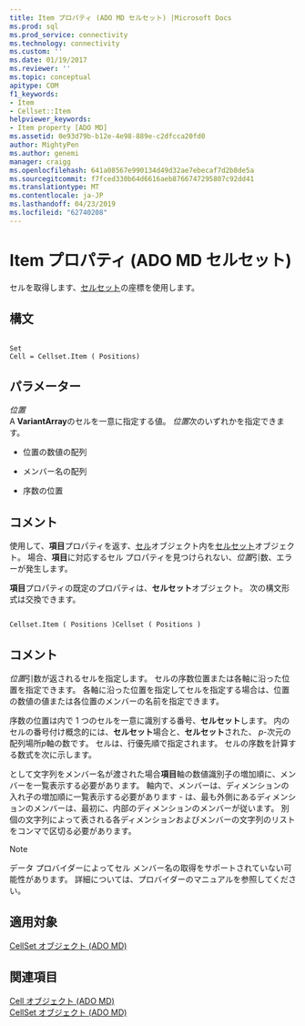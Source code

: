 ```yaml
---
title: Item プロパティ (ADO MD セルセット) |Microsoft Docs
ms.prod: sql
ms.prod_service: connectivity
ms.technology: connectivity
ms.custom: ''
ms.date: 01/19/2017
ms.reviewer: ''
ms.topic: conceptual
apitype: COM
f1_keywords:
- Item
- Cellset::Item
helpviewer_keywords:
- Item property [ADO MD]
ms.assetid: 0e93d79b-b12e-4e98-889e-c2dfcca20fd0
author: MightyPen
ms.author: genemi
manager: craigg
ms.openlocfilehash: 641a08567e990134d49d32ae7ebecaf7d2b8de5a
ms.sourcegitcommit: f7fced330b64d6616aeb8766747295807c92dd41
ms.translationtype: MT
ms.contentlocale: ja-JP
ms.lasthandoff: 04/23/2019
ms.locfileid: "62740208"
---
```

# <a name="item-property-ado-md-cellset"></a>Item プロパティ (ADO MD セルセット)
セルを取得します、[セルセット](../../../ado/reference/ado-md-api/cellset-object-ado-md.md)の座標を使用します。  
  
## <a name="syntax"></a>構文  
  
```  
  
Set  
Cell = Cellset.Item ( Positions)  
```  
  
## <a name="parameters"></a>パラメーター  
 *位置*  
 A **VariantArray**のセルを一意に指定する値。 *位置*次のいずれかを指定できます。  
  
-   位置の数値の配列  
  
-   メンバー名の配列  
  
-   序数の位置  
  
## <a name="remarks"></a>コメント  
 使用して、**項目**プロパティを返す、[セル](../../../ado/reference/ado-md-api/cell-object-ado-md.md)オブジェクト内を[セルセット](../../../ado/reference/ado-md-api/cellset-object-ado-md.md)オブジェクト。 場合、**項目**に対応するセル プロパティを見つけられない、*位置*引数、エラーが発生します。  
  
 **項目**プロパティの既定のプロパティは、**セルセット**オブジェクト。 次の構文形式は交換できます。  
  
```  
  
Cellset.Item ( Positions )Cellset ( Positions )  
```  
  
## <a name="remarks"></a>コメント  
 *位置*引数が返されるセルを指定します。 セルの序数位置または各軸に沿った位置を指定できます。 各軸に沿った位置を指定してセルを指定する場合は、位置の数値の値または各位置のメンバーの名前を指定できます。  
  
 序数の位置は内で 1 つのセルを一意に識別する番号、**セルセット**します。 内のセルの番号付け概念的には、**セルセット**場合と、**セルセット**された、 *p*-次元の配列場所*p*軸の数です。 セルは、行優先順で指定されます。 セルの序数を計算する数式を次に示します。  
  
 として文字列をメンバー名が渡された場合**項目**軸の数値識別子の増加順に、メンバーを一覧表示する必要があります。 軸内で、メンバーは、ディメンションの入れ子の増加順に一覧表示する必要があります - は、最も外側にあるディメンションのメンバーは、最初に、内部のディメンションのメンバーが従います。 別個の文字列によって表される各ディメンションおよびメンバーの文字列のリストをコンマで区切る必要があります。  
  
> [!NOTE]
>  データ プロバイダーによってセル メンバー名の取得をサポートされていない可能性があります。 詳細については、プロバイダーのマニュアルを参照してください。  
  
## <a name="applies-to"></a>適用対象  
 [CellSet オブジェクト (ADO MD)](../../../ado/reference/ado-md-api/cellset-object-ado-md.md)  
  
## <a name="see-also"></a>関連項目  
 [Cell オブジェクト (ADO MD)](../../../ado/reference/ado-md-api/cell-object-ado-md.md)   
 [CellSet オブジェクト (ADO MD)](../../../ado/reference/ado-md-api/cellset-object-ado-md.md)
